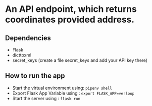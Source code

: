 # An API endpoint, which returns coordinates provided address.

## Dependencies
* Flask
* dicttoxml
* secret_keys (create a file secret_keys and add your API key there)

## How to run the app
* Start the virtual environment using: `pipenv shell`
* Export Flask App Variable using : `export FLASK_APP=verloop`
* Start the server using : `flask run`